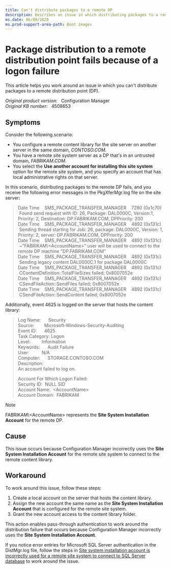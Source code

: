 ```yaml
---
title: Can't distribute packages to a remote DP
description: Describes an issue in which distributing packages to a remote DP fails because the Site System Installation Account for the remote DP is used to connect to the remote content library.
ms.date: 06/09/2020
ms.prod-support-area-path: Boot images
---
```

# Package distribution to a remote distribution point fails because of a logon failure

This article helps you work around an issue in which you can't distribute packages to a remote distribution point (DP).

_Original product version:_ &nbsp; Configuration Manager  
_Original KB number:_ &nbsp; 4508653

## Symptoms

Consider the following scenario:

- You configure a remote content library for the site server on another server in the same domain, *CONTOSO.COM*.
- You have a remote site system server as a DP that's in an untrusted domain, *FABRIKAM.COM*.
- You select the **Use another account for installing this site system** option for the remote site system, and you specify an account that has local administrative rights on that server.

In this scenario, distributing packages to the remote DP fails, and you receive the following error messages in the PkgXferMgr.log file on the site server:

> Date Time    SMS_PACKAGE_TRANSFER_MANAGER    7280 (0x1c70)    Found send request with ID: 26, Package: DAL0000C, Version:1, Priority: 2, Destination: DP.FABRIKAM.COM, DPPriority: 200  
> Date Time    SMS_PACKAGE_TRANSFER_MANAGER    4892 (0x131c)    Sending thread starting for Job: 26, package: DAL0000C, Version: 1, Priority: 2, server: DP.FABRIKAM.COM, DPPriority: 200  
> Date Time    SMS_PACKAGE_TRANSFER_MANAGER    4892 (0x131c)    ~"FABRIKAM\\\<AccountName>" user will be used to connect to the remote DP machine "DP.FABRIKAM.COM"  
> Date Time    SMS_PACKAGE_TRANSFER_MANAGER    4892 (0x131c)    Sending legacy content DAL0000C.1 for package DAL0000C  
> Date Time    SMS_PACKAGE_TRANSFER_MANAGER    4892 (0x131c)    CContentDefinition::TotalFileSizes failed; 0x8007052e  
> Date Time    SMS_PACKAGE_TRANSFER_MANAGER    4892 (0x131c)    CSendFileAction::SendFiles failed; 0x8007052e  
> Date Time    SMS_PACKAGE_TRANSFER_MANAGER    4892 (0x131c)    CSendFileAction::SendContent failed; 0x8007052e

Additionally, event 4625 is logged on the server that hosts the content library:

> Log Name:      Security  
> Source:        Microsoft-Windows-Security-Auditing  
> Event ID:      4625  
> Task Category: Logon  
> Level:         Information  
> Keywords:      Audit Failure  
> User:          N/A  
> Computer:      STORAGE.CONTOSO.COM  
> Description:  
> An account failed to log on.
>
> Account For Which Logon Failed:  
> Security ID:  NULL SID  
> Account Name:  \<AccountName>  
> Account Domain:  FABRIKAM

> [!NOTE]
> FABRIKAM\\\<AccountName> represents the **Site System Installation Account** for the remote DP.

## Cause

This issue occurs because Configuration Manager incorrectly uses the **Site System Installation Account** for the remote site system to connect to the remote content library.

## Workaround

To work around this issue, follow these steps:

1. Create a local account on the server that hosts the content library.
2. Assign the new account the same name as the **Site System Installation Account** that is configured for the remote site system.
3. Grant the new account access to the content library folder.

This action enables pass-through authentication to work around the distribution failure that occurs because Configuration Manager incorrectly uses the **Site System Installation Account**.

If you notice error entries for Microsoft SQL Server authentication in the DistMgr.log file, follow the steps in [Site system installation account is incorrectly used for a remote site system to connect to SQL Server database](site-system-installation-account-used-for-db-connection.md) to work around the issue.
